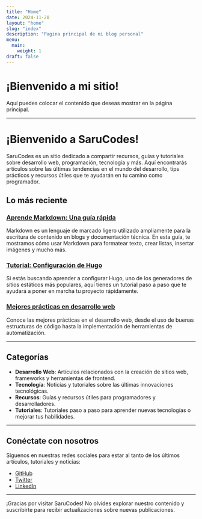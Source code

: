 ```yaml
---
title: "Home"
date: 2024-11-20
layout: "home"
slug: "index"
description: "Pagina principal de mi blog personal"
menu:
  main:
    weight: 1
draft: false
---
```


# ¡Bienvenido a mi sitio!

Aquí puedes colocar el contenido que deseas mostrar en la página principal.

---

# ¡Bienvenido a SaruCodes!

SaruCodes es un sitio dedicado a compartir recursos, guías y tutoriales sobre desarrollo web, programación, tecnología y más. Aquí encontrarás artículos sobre las últimas tendencias en el mundo del desarrollo, tips prácticos y recursos útiles que te ayudarán en tu camino como programador.

## Lo más reciente

### [Aprende Markdown: Una guía rápida](./apuntes-sobre-markdown/)
Markdown es un lenguaje de marcado ligero utilizado ampliamente para la escritura de contenido en blogs y documentación técnica. En esta guía, te mostramos cómo usar Markdown para formatear texto, crear listas, insertar imágenes y mucho más.

### [Tutorial: Configuración de Hugo](./configuracion-hugo/)
Si estás buscando aprender a configurar Hugo, uno de los generadores de sitios estáticos más populares, aquí tienes un tutorial paso a paso que te ayudará a poner en marcha tu proyecto rápidamente.

### [Mejores prácticas en desarrollo web](./mejores-practicas-desarrollo-web/)
Conoce las mejores prácticas en el desarrollo web, desde el uso de buenas estructuras de código hasta la implementación de herramientas de automatización.

---

## Categorías

- **Desarrollo Web**: Artículos relacionados con la creación de sitios web, frameworks y herramientas de frontend.
- **Tecnología**: Noticias y tutoriales sobre las últimas innovaciones tecnológicas.
- **Recursos**: Guías y recursos útiles para programadores y desarrolladores.
- **Tutoriales**: Tutoriales paso a paso para aprender nuevas tecnologías o mejorar tus habilidades.

---

## Conéctate con nosotros

Síguenos en nuestras redes sociales para estar al tanto de los últimos artículos, tutoriales y noticias:

- [GitHub](https://github.com/sarucodes)
- [Twitter](https://twitter.com/sarucodes)
- [LinkedIn](https://www.linkedin.com/in/sarucodes)

---

¡Gracias por visitar SaruCodes! No olvides explorar nuestro contenido y suscribirte para recibir actualizaciones sobre nuevas publicaciones.

